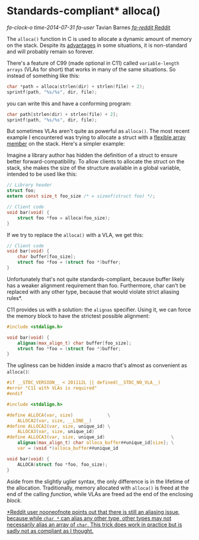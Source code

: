 # Standards-compliant\* alloca()

<div class="infobar">

*fa-clock-o* *time-2014-07-31*
*fa-user* Tavian Barnes
[*fa-reddit* Reddit](https://www.reddit.com/r/C_Programming/comments/2cdpmd/standardscompliant_alloca/)

</div>


The `alloca()` function in C is used to allocate a dynamic amount of memory on the stack.
Despite its [advantages] in some situations, it is non-standard and will probably remain so forever.

[`alloca()`]: https://man7.org/linux/man-pages/man3/alloca.3.html
[advantages]: https://www.gnu.org/software/libc/manual/html_node/Advantages-of-Alloca.html

There's a feature of C99 (made optional in C11) called `variable-length arrays` (VLAs for short) that works in many of the same situations. So instead of something like this:

```c
char *path = alloca(strlen(dir) + strlen(file) + 2);
sprintf(path, "%s/%s", dir, file);
```

you can write this and have a conforming program:

```c
char path[strlen(dir) + strlen(file) + 2];
sprintf(path, "%s/%s", dir, file);
```

But sometimes VLAs aren't quite as powerful as `alloca()`.
The most recent example I encountered was trying to allocate a struct with a [flexible array member] on the stack. Here's a simpler example:

[flexible array member]: https://www.google.ca/search?q=flexible+array+member


Imagine a library author has hidden the definition of a struct to ensure better forward-compatibility.
To allow clients to allocate the struct on the stack, she makes the size of the structure available in a global variable, intended to be used like this:

```c
// Library header
struct foo;
extern const size_t foo_size /* = sizeof(struct foo) */;

// Client code
void bar(void) {
    struct foo *foo = alloca(foo_size);
}
```

If we try to replace the `alloca()` with a VLA, we get this:

```c
// Client code
void bar(void) {
    char buffer[foo_size];
    struct foo *foo = (struct foo *)buffer;
}
```

Unfortunately that's not quite standards-compliant, because buffer likely has a weaker alignment requirement than foo.
Furthermore, char can't be replaced with any other type, because that would violate strict aliasing rules*.

C11 provides us with a solution: the `alignas` specifier. Using it, we can force the memory block to have the strictest possible alignment:

```c
#include <stdalign.h>

void bar(void) {
    alignas(max_align_t) char buffer[foo_size];
    struct foo *foo = (struct foo *)buffer;
}
```

The ugliness can be hidden inside a macro that's almost as convenient as `alloca()`:

```c
#if __STDC_VERSION__ < 201112L || defined(__STDC_NO_VLA__)
#error "C11 with VLAs is required"
#endif

#include <stdalign.h>

#define ALLOCA(var, size)             \
    ALLOCA2(var, size, __LINE__)
#define ALLOCA2(var, size, unique_id) \
    ALLOCA3(var, size, unique_id)
#define ALLOCA3(var, size, unique_id)                         \
    alignas(max_align_t) char alloca_buffer##unique_id[size]; \
    var = (void *)alloca_buffer##unique_id

void bar(void) {
    ALLOCA(struct foo *foo, foo_size);
}
```

Aside from the slightly uglier syntax, the only difference is in the lifetime of the allocation.
Traditionally, memory allocated with `alloca()` is freed at the end of the calling *function*, while VLAs are freed ad the end of the enclosing *block*.

<ins>*Reddit user [nooneofnote] points out that there is still an aliasing issue, because while `char *` can alias any other type, other types may not necessarily alias an array of `char`.
This trick does work in practice but is sadly not as compliant as I thought.</ins>

[nooneofnote]: http://www.reddit.com/user/nooneofnote
